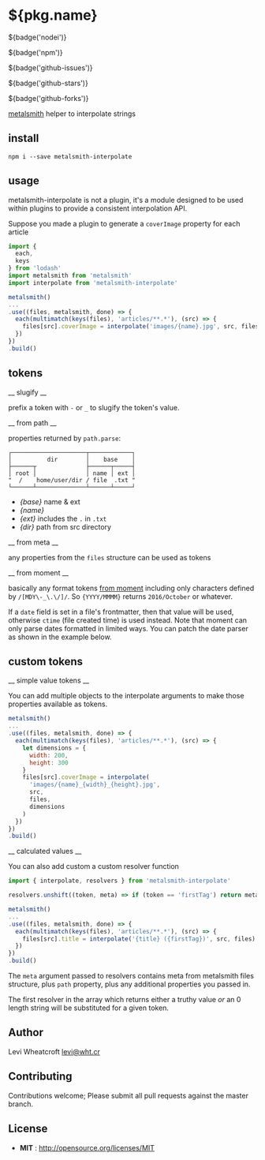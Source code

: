 # ${pkg.name}

${badge('nodei')}

${badge('npm')}

${badge('github-issues')}

${badge('github-stars')}

${badge('github-forks')}

[metalsmith](metalsmith.io) helper to interpolate strings


## install

`npm i --save metalsmith-interpolate`

## usage

metalsmith-interpolate is not a plugin, it's a module designed to be used within
plugins to provide a consistent interpolation API.

Suppose you made a plugin to generate a `coverImage` property for each article

```javascript
import {
  each,
  keys
} from 'lodash'
import metalsmith from 'metalsmith'
import interpolate from 'metalsmith-interpolate'

metalsmith()
...
.use((files, metalsmith, done) => {
  each(multimatch(keys(files), 'articles/**.*'), (src) => {
    files[src].coverImage = interpolate('images/{name}.jpg', src, files)
  })
})
.build()

```

## tokens

__ slugify __

prefix a token with `-` or `_` to slugify the token's value.

__ from path __

properties returned by `path.parse`:

```
┌─────────────────────┬────────────┐
│          dir        │    base    │
├──────┬              ├──────┬─────┤
│ root │              │ name │ ext │
"  /    home/user/dir / file  .txt "
└──────┴──────────────┴──────┴─────┘
```


 - *{base}* name & ext
 - *{name}*
 - *{ext}* includes the `.` in `.txt`
 - *{dir}* path from src directory

 __ from meta __

 any properties from the `files` structure can be used as tokens

__ from moment __

basically any format tokens
[from moment](http://momentjs.com/docs/#/displaying/) including only characters
defined by `/[MDY\-_\.\/]/`. So `{YYYY/MMMM}` returns `2016/October` or
whatever.

If a `date` field is set in a file's frontmatter, then that value will be used,
otherwise `ctime` (file created time) is used instead. Note that moment can
only parse dates formatted in limited ways. You can patch the date parser as
shown in the example below.

## custom tokens

__ simple value tokens __

You can add multiple objects to the interpolate arguments to make those
properties available as tokens.

```javascript
metalsmith()
...
.use((files, metalsmith, done) => {
  each(multimatch(keys(files), 'articles/**.*'), (src) => {
    let dimensions = {
      width: 200,
      height: 300
    }
    files[src].coverImage = interpolate(
      'images/{name}_{width}_{height}.jpg',
      src,
      files,
      dimensions
    )
  })
})
.build()
```

__ calculated values __

You can also add custom a custom resolver function

```javascript
import { interpolate, resolvers } from 'metalsmith-interpolate'

resolvers.unshift((token, meta) => if (token == 'firstTag') return meta.tags[0])

metalsmith()
...
.use((files, metalsmith, done) => {
  each(multimatch(keys(files), 'articles/**.*'), (src) => {
    files[src].title = interpolate('{title} ({firstTag})', src, files)
  })
})
.build()
```

The `meta` argument passed to resolvers contains meta from metalsmith files
structure, plus `path` property, plus any additional properties you passed in.

The first resolver in the array which returns either a truthy value *or* an 0
length string will be substituted for a given token.

## Author

Levi Wheatcroft <levi@wht.cr>

## Contributing

Contributions welcome; Please submit all pull requests against the master
branch.

## License

 - **MIT** : http://opensource.org/licenses/MIT
